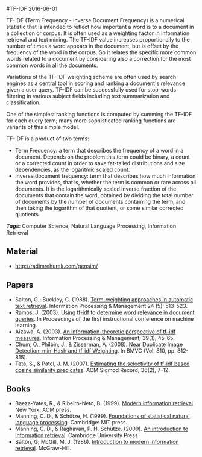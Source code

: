 
#TF-IDF
2016-06-01

TF-IDF (Term Frequency - Inverse Document Frequency) is a numerical statistic that is intended to reflect how important a word is to a document in a collection or corpus. It is often used as a weighting factor in information retrieval and text mining. The TF-IDF value increases proportionally to the number of times a word appears in the document, but is offset by the frequency of the word in the corpus. So it relates the specific more common words related to a document by considering also a correction for the most common words in all the documents.

Variations of the TF-IDF weighting scheme are often used by search engines as a central tool in scoring and ranking a document's relevance given a user query. TF-IDF can be successfully used for stop-words filtering in various subject fields including text summarization and classification.

One of the simplest ranking functions is computed by summing the TF-IDF for each query term; many more sophisticated ranking functions are variants of this simple model.

TF-IDF is a product of two terms:
* Term Frequency: a term that describes the frequency of a word in a document. Depends on the problem this term could be binary, a count or a corrected count in order to save fat-tailed distributions and size dependencies, as the logaritmic scaled count.
* Inverse document frequency: term that describes how much information the word provides, that is, whether the term is common or rare across all documents. It is the logarithmically scaled inverse fraction of the documents that contain the word, obtained by dividing the total number of documents by the number of documents containing the term, and then taking the logarithm of that quotient, or some similar corrected quotients.

***Tags***: Computer Science, Natural Language Processing, Information Retrieval

## Material
* http://radimrehurek.com/gensim/

## Papers
* Salton, G.; Buckley, C. (1988). [Term-weighting approaches in automatic text retrieval](). Information Processing & Management 24 (5): 513-523.
* Ramos, J. (2003). [Using tf-idf to determine word relevance in document queries](https://www.cs.rutgers.edu/~mlittman/courses/ml03/iCML03/papers/ramos.pdf). In Proceedings of the first instructional conference on machine learning.
* Aizawa, A. (2003). [An information-theoretic perspective of tf–idf measures](https://ccc.inaoep.mx/~villasen/index_archivos/cursoTL/articulos/Aizawa-tf-idfMeasures.pdf). Information Processing & Management, 39(1), 45-65.
* Chum, O., Philbin, J., & Zisserman, A. (2008). [Near Duplicate Image Detection: min-Hash and tf-idf Weighting](http://www.bmva.org/bmvc/2008/papers/119.pdf). In BMVC (Vol. 810, pp. 812-815).
* Tata, S., & Patel, J. M. (2007). [Estimating the selectivity of tf-idf based cosine similarity predicates](http://sigmod.org/publications/sigmodRecord/0706/p07.article-tata.pdf). ACM Sigmod Record, 36(2), 7-12.

## Books
* Baeza-Yates, R., & Ribeiro-Neto, B. (1999). [Modern information retrieval](https://www.goodreads.com/book/show/433444.Modern_Information_Retrieval). New York: ACM press.
* Manning, C. D., & Schütze, H. (1999). [Foundations of statistical natural language processing](https://www.goodreads.com/book/show/776349.Foundations_of_Statistical_Natural_Language_Processing). Cambridge: MIT press.
* Manning, C. D., & Raghavan, P. H. Schütze. (2009). [An introduction to information retrieval](https://www.goodreads.com/book/show/3278309-introduction-to-information-retrieval). Cambridge University Press
* Salton, G; McGill, M. J. (1986). [Introduction to modern information retrieval](https://www.goodreads.com/book/show/633362.Introduction_to_Modern_Information_Retrieval?from_search=true&search_version=service). McGraw-Hill.


